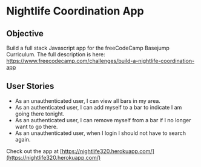# Nightlife Coordination App

Objective 
------

Build a full stack Javascript app for  the freeCodeCamp Basejump Curriculum. 
The full description is here: https://www.freecodecamp.com/challenges/build-a-nightlife-coordination-app

User Stories
------

* As an unauthenticated user, I can view all bars in my area.
* As an authenticated user, I can add myself to a bar to indicate I am going there tonight.
* As an authenticated user, I can remove myself from a bar if I no longer want to go there.
* As an unauthenticated user, when I login I should not have to search again.

Check out the app at [https://nightlife320.herokuapp.com/](https://nightlife320.herokuapp.com/)